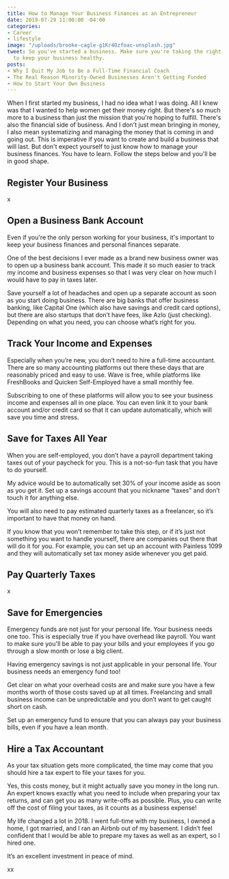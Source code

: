 ```yaml
---
title: How to Manage Your Business Finances as an Entrepreneur
date: 2019-07-29 11:00:00 -04:00
categories:
- Career
- lifestyle
image: "/uploads/brooke-cagle-g1Kr4Ozfoac-unsplash.jpg"
tweet: So you've started a business. Make sure you're taking the right financial steps
  to keep your business healthy.
posts:
- Why I Quit My Job to Be a Full-Time Financial Coach
- The Real Reason Minority-Owned Businesses Aren't Getting Funded
- How to Start Your Own Business
---
```


When I first started my business, I had no idea what I was doing. All I knew was that I wanted to help women get their money right. But there's so much more to a business than just the mission that you're hoping to fulfill. There's also the financial side of business. And I don't just mean bringing in money, I also mean systematizing and managing the money that is coming in and going out. This is imperative if you want to create and build a business that will last. But don't expect yourself to just know how to manage your business finances. You have to learn. Follow the steps below and you'll be in good shape.

## Register Your Business

x

## Open a Business Bank Account

Even if you're the only person working for your business, it's important to keep your business finances and personal finances separate.

One of the best decisions I ever made as a brand new business owner was to open up a business bank account. This made it so much easier to track my income and business expenses so that I was very clear on how much I would have to pay in taxes later.

Save yourself a lot of headaches and open up a separate account as soon as you start doing business. There are big banks that offer business banking, like Capital One (which also have savings and credit card options), but there are also startups that don’t have fees, like Azlo (just checking). Depending on what you need, you can choose what’s right for you.

## Track Your Income and Expenses

Especially when you’re new, you don’t need to hire a full-time accountant. There are so many accounting platforms out there these days that are reasonably priced and easy to use. Wave is free, while platforms like FreshBooks and Quicken Self-Employed have a small monthly fee.

Subscribing to one of these platforms will allow you to see your business income and expenses all in one place. You can even link it to your bank account and/or credit card so that it can update automatically, which will save you time and stress.

## Save for Taxes All Year

When you are self-employed, you don’t have a payroll department taking taxes out of your paycheck for you. This is a not-so-fun task that you have to do yourself.

My advice would be to automatically set 30% of your income aside as soon as you get it. Set up a savings account that you nickname “taxes” and don’t touch it for anything else.

You will also need to pay estimated quarterly taxes as a freelancer, so it’s important to have that money on hand.

If you know that you won’t remember to take this step, or if it’s just not something you want to handle yourself, there are companies out there that will do it for you. For example, you can set up an account with Painless 1099 and they will automatically set tax money aside whenever you get paid.

## Pay Quarterly Taxes

x

## Save for Emergencies

Emergency funds are not just for your personal life. Your business needs one too. This is especially true if you have overhead like payroll. You want to make sure you'll be able to pay your bills and your employees if you go through a slow month or lose a big client.

Having emergency savings is not just applicable in your personal life. Your business needs an emergency fund too!

Get clear on what your overhead costs are and make sure you have a few months worth of those costs saved up at all times. Freelancing and small business income can be unpredictable and you don’t want to get caught short on cash.

Set up an emergency fund to ensure that you can always pay your business bills, even if you have a lean month.

## Hire a Tax Accountant

As your tax situation gets more complicated, the time may come that you should hire a tax expert to file your taxes for you.

Yes, this costs money, but it might actually save you money in the long run. An expert knows exactly what you need to include when preparing your tax returns, and can get you as many write-offs as possible. Plus, you can write off the cost of filing your taxes, as it counts as a business expense!

My life changed a lot in 2018. I went full-time with my business, I owned a home, I got married, and I ran an Airbnb out of my basement. I didn’t feel confident that I would be able to prepare my taxes as well as an expert, so I hired one.

It’s an excellent investment in peace of mind.

xx